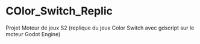 # COlor_Switch_Replic
Projet Moteur de jeux S2 (replique du jeux Color Switch avec gdscript sur le moteur Godot Engine)

